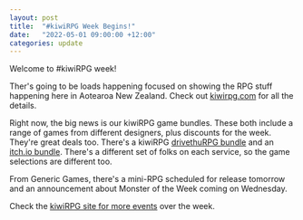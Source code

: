 ```yaml
---
layout: post
title:  "#kiwiRPG Week Begins!"
date:   "2022-05-01 09:00:00 +12:00"
categories: update
---
```

Welcome to #kiwiRPG week!

Ther's going to be loads happening focused on showing the RPG stuff happening here in Aotearoa New Zealand. Check out [kiwirpg.com](https://www.kiwirpg.com/) for all the details.

Right now, the big news is our kiwiRPG game bundles. These both include a range of games from different designers, plus discounts for the week. They're great deals too. 
There's a kiwiRPG [drivethuRPG bundle](https://www.drivethrurpg.com/product/390982/KiwiRPG-Week-2022-BUNDLE) and an [itch.io bundle](https://itch.io/b/1356/kiwirpg-week-bundle-2022). There's a different set of folks on each service, so the game selections are different too.

From Generic Games, there's a mini-RPG scheduled for release tomorrow and an announcement about Monster of the Week coming on Wednesday. 

Check the [kiwiRPG site for more events](https://www.kiwirpg.com/info/) over the week.